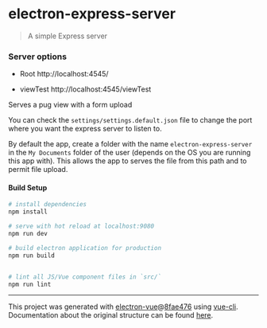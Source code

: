 # electron-express-server

> A simple Express server

### Server options

- Root
http://localhost:4545/

- viewTest
http://localhost:4545/viewTest

Serves a pug view with a form upload

You can check the `settings/settings.default.json` file to change the port where you want the express server to listen to.

By default the app, create a folder with the name `electron-express-server` in the `My Documents` folder of the user (depends on the OS you are running this app with). This allows the app to serves the file from this path and to permit file upload.

#### Build Setup

``` bash
# install dependencies
npm install

# serve with hot reload at localhost:9080
npm run dev

# build electron application for production
npm run build


# lint all JS/Vue component files in `src/`
npm run lint

```

---

This project was generated with [electron-vue](https://github.com/soixantecircuits/electron-vue)@[8fae476](https://github.com/SimulatedGREG/electron-vue/tree/8fae4763e9d225d3691b627e83b9e09b56f6c935) using [vue-cli](https://github.com/vuejs/vue-cli). Documentation about the original structure can be found [here](https://soixantecircuits.gitbooks.io/electron-vue/content/index.html).
